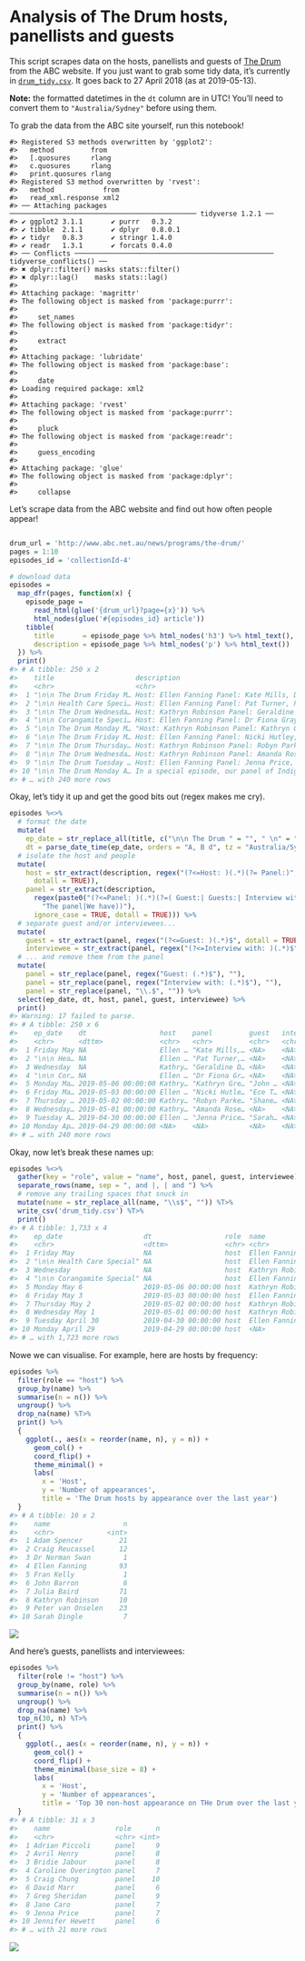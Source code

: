 
<!-- README.md is generated from README.Rmd. Please edit that file -->

# Analysis of The Drum hosts, panellists and guests

This script scrapes data on the hosts, panellists and guests of [The
Drum](www.abc.net.au/news/programs/the-drum) from the ABC website. If
you just want to grab some tidy data, it’s currently in
[`drum_tidy.csv`](drum_tidy.csv). It goes back to 27 April 2018 (as at
2019-05-13).

**Note:** the formatted datetimes in the `dt` column are in UTC\! You’ll
need to convert them to `"Australia/Sydney"` before using them.

To grab the data from the ABC site yourself, run this notebook\!

    #> Registered S3 methods overwritten by 'ggplot2':
    #>   method         from 
    #>   [.quosures     rlang
    #>   c.quosures     rlang
    #>   print.quosures rlang
    #> Registered S3 method overwritten by 'rvest':
    #>   method            from
    #>   read_xml.response xml2
    #> ── Attaching packages ────────────────────────────────────────────── tidyverse 1.2.1 ──
    #> ✔ ggplot2 3.1.1       ✔ purrr   0.3.2  
    #> ✔ tibble  2.1.1       ✔ dplyr   0.8.0.1
    #> ✔ tidyr   0.8.3       ✔ stringr 1.4.0  
    #> ✔ readr   1.3.1       ✔ forcats 0.4.0
    #> ── Conflicts ───────────────────────────────────────────────── tidyverse_conflicts() ──
    #> ✖ dplyr::filter() masks stats::filter()
    #> ✖ dplyr::lag()    masks stats::lag()
    #> 
    #> Attaching package: 'magrittr'
    #> The following object is masked from 'package:purrr':
    #> 
    #>     set_names
    #> The following object is masked from 'package:tidyr':
    #> 
    #>     extract
    #> 
    #> Attaching package: 'lubridate'
    #> The following object is masked from 'package:base':
    #> 
    #>     date
    #> Loading required package: xml2
    #> 
    #> Attaching package: 'rvest'
    #> The following object is masked from 'package:purrr':
    #> 
    #>     pluck
    #> The following object is masked from 'package:readr':
    #> 
    #>     guess_encoding
    #> 
    #> Attaching package: 'glue'
    #> The following object is masked from 'package:dplyr':
    #> 
    #>     collapse

Let’s scrape data from the ABC website and find out how often people
appear\!

``` r

drum_url = 'http://www.abc.net.au/news/programs/the-drum/'
pages = 1:10
episodes_id = 'collectionId-4'

# download data
episodes =
  map_dfr(pages, function(x) {
    episode_page =
      read_html(glue('{drum_url}?page={x}')) %>%
      html_nodes(glue('#{episodes_id} article'))
    tibble(
      title       = episode_page %>% html_nodes('h3') %>% html_text(),
      description = episode_page %>% html_nodes('p') %>% html_text())
  }) %>%
  print()
#> # A tibble: 250 x 2
#>    title                    description                                    
#>    <chr>                    <chr>                                          
#>  1 "\n\n The Drum Friday M… Host: Ellen Fanning Panel: Kate Mills, David M…
#>  2 "\n\n Health Care Speci… Host: Ellen Fanning Panel: Pat Turner, Profess…
#>  3 "\n\n The Drum Wednesda… Host: Kathryn Robinson Panel: Geraldine Doogue…
#>  4 "\n\n Corangamite Speci… Host: Ellen Fanning Panel: Dr Fiona Gray, Gabr…
#>  5 "\n\n The Drum Monday M… "Host: Kathryn Robinson Panel: Kathryn Greiner…
#>  6 "\n\n The Drum Friday M… Host: Ellen Fanning Panel: Nicki Hutley, Peter…
#>  7 "\n\n The Drum Thursday… Host: Kathryn Robinson Panel: Robyn Parker, Ja…
#>  8 "\n\n The Drum Wednesda… Host: Kathryn Robinson Panel: Amanda Rose, Kat…
#>  9 "\n\n The Drum Tuesday … Host: Ellen Fanning Panel: Jenna Price, Scott …
#> 10 "\n\n The Drum Monday A… In a special episode, our panel of Indigenous …
#> # … with 240 more rows
```

Okay, let’s tidy it up and get the good bits out (regex makes me cry).

``` r
episodes %<>%
  # format the date
  mutate(
    ep_date = str_replace_all(title, c("\n\n The Drum " = "", " \n" = "", "- " = "", "\\s$" = "")),
    dt = parse_date_time(ep_date, orders = "A, B d", tz = "Australia/Sydney")) %>%
  # isolate the host and people
  mutate(
    host = str_extract(description, regex("(?<=Host: )(.*)(?= Panel:)",
      dotall = TRUE)),
    panel = str_extract(description,
      regex(paste0("(?<=Panel: )(.*)(?=( Guest:| Guests:| Interview with:|",
        "The panel|We have))"),
      ignore_case = TRUE, dotall = TRUE))) %>%
  # separate guest and/or interviewees...
  mutate(
    guest = str_extract(panel, regex("(?<=Guest: )(.*)$", dotall = TRUE, ignore_case = TRUE)),
    interviewee = str_extract(panel, regex("(?<=Interview with: )(.*)$", dotall = TRUE, ignore_case = TRUE))) %>%
  # ... and remove them from the panel
  mutate(
    panel = str_replace(panel, regex("Guest: (.*)$"), ""),
    panel = str_replace(panel, regex("Interview with: (.*)$"), ""),
    panel = str_replace(panel, "\\.$", "")) %>%
  select(ep_date, dt, host, panel, guest, interviewee) %>%
  print()
#> Warning: 17 failed to parse.
#> # A tibble: 250 x 6
#>    ep_date    dt                  host    panel         guest   interviewee
#>    <chr>      <dttm>              <chr>   <chr>         <chr>   <chr>      
#>  1 Friday May NA                  Ellen … "Kate Mills,… <NA>    <NA>       
#>  2 "\n\n Hea… NA                  Ellen … "Pat Turner,… <NA>    <NA>       
#>  3 Wednesday  NA                  Kathry… "Geraldine D… <NA>    <NA>       
#>  4 "\n\n Cor… NA                  Ellen … "Dr Fiona Gr… <NA>    <NA>       
#>  5 Monday Ma… 2019-05-06 00:00:00 Kathry… "Kathryn Gre… "John … <NA>       
#>  6 Friday Ma… 2019-05-03 00:00:00 Ellen … "Nicki Hutle… "Ece T… <NA>       
#>  7 Thursday … 2019-05-02 00:00:00 Kathry… "Robyn Parke… "Shane… <NA>       
#>  8 Wednesday… 2019-05-01 00:00:00 Kathry… "Amanda Rose… <NA>    <NA>       
#>  9 Tuesday A… 2019-04-30 00:00:00 Ellen … "Jenna Price… "Sarah… <NA>       
#> 10 Monday Ap… 2019-04-29 00:00:00 <NA>    <NA>          <NA>    <NA>       
#> # … with 240 more rows
```

Okay, now let’s break these names up:

``` r
episodes %<>%
  gather(key = "role", value = "name", host, panel, guest, interviewee) %>%
  separate_rows(name, sep = ", and |, | and ") %>%
  # remove any trailing spaces that snuck in
  mutate(name = str_replace_all(name, "\\s$", "")) %T>%
  write_csv('drum_tidy.csv') %T>%
  print()
#> # A tibble: 1,733 x 4
#>    ep_date                    dt                  role  name            
#>    <chr>                      <dttm>              <chr> <chr>           
#>  1 Friday May                 NA                  host  Ellen Fanning   
#>  2 "\n\n Health Care Special" NA                  host  Ellen Fanning   
#>  3 Wednesday                  NA                  host  Kathryn Robinson
#>  4 "\n\n Corangamite Special" NA                  host  Ellen Fanning   
#>  5 Monday May 6               2019-05-06 00:00:00 host  Kathryn Robinson
#>  6 Friday May 3               2019-05-03 00:00:00 host  Ellen Fanning   
#>  7 Thursday May 2             2019-05-02 00:00:00 host  Kathryn Robinson
#>  8 Wednesday May 1            2019-05-01 00:00:00 host  Kathryn Robinson
#>  9 Tuesday April 30           2019-04-30 00:00:00 host  Ellen Fanning   
#> 10 Monday April 29            2019-04-29 00:00:00 host  <NA>            
#> # … with 1,723 more rows
```

Nowe we can visualise. For example, here are hosts by frequency:

``` r
episodes %>%
  filter(role == "host") %>%
  group_by(name) %>%
  summarise(n = n()) %>%
  ungroup() %>%
  drop_na(name) %T>%
  print() %>%
  {
    ggplot(., aes(x = reorder(name, n), y = n)) +
      geom_col() +
      coord_flip() +
      theme_minimal() +
      labs(
        x = 'Host',
        y = 'Number of appearances',
        title = 'The Drum hosts by appearance over the last year')
  }
#> # A tibble: 10 x 2
#>    name                  n
#>    <chr>             <int>
#>  1 Adam Spencer         21
#>  2 Craig Reucassel      12
#>  3 Dr Norman Swan        1
#>  4 Ellen Fanning        93
#>  5 Fran Kelly            1
#>  6 John Barron           6
#>  7 Julia Baird          71
#>  8 Kathryn Robinson     10
#>  9 Peter van Onselen    23
#> 10 Sarah Dingle          7
```

![](README_files/figure-gfm/vis-hosts-freq-1.png)<!-- -->

And here’s guests, panellists and interviewees:

``` r
episodes %>%
  filter(role != "host") %>%
  group_by(name, role) %>%
  summarise(n = n()) %>%
  ungroup() %>%
  drop_na(name) %>%
  top_n(30, n) %T>%
  print() %>%
  {
    ggplot(., aes(x = reorder(name, n), y = n)) +
      geom_col() +
      coord_flip() +
      theme_minimal(base_size = 8) +
      labs(
        x = 'Host',
        y = 'Number of appearances',
        title = 'Top 30 non-host appearance on THe Drum over the last year')
  }
#> # A tibble: 31 x 3
#>    name                role      n
#>    <chr>               <chr> <int>
#>  1 Adrian Piccoli      panel     9
#>  2 Avril Henry         panel     8
#>  3 Bridie Jabour       panel     8
#>  4 Caroline Overington panel     7
#>  5 Craig Chung         panel    10
#>  6 David Marr          panel     6
#>  7 Greg Sheridan       panel     9
#>  8 Jane Caro           panel     7
#>  9 Jenna Price         panel     7
#> 10 Jennifer Hewett     panel     6
#> # … with 21 more rows
```

![](README_files/figure-gfm/vis-others-freq-1.png)<!-- -->
